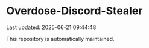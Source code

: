 # Overdose-Discord-Stealer

Last updated: 2025-06-21 09:44:48

This repository is automatically maintained.

